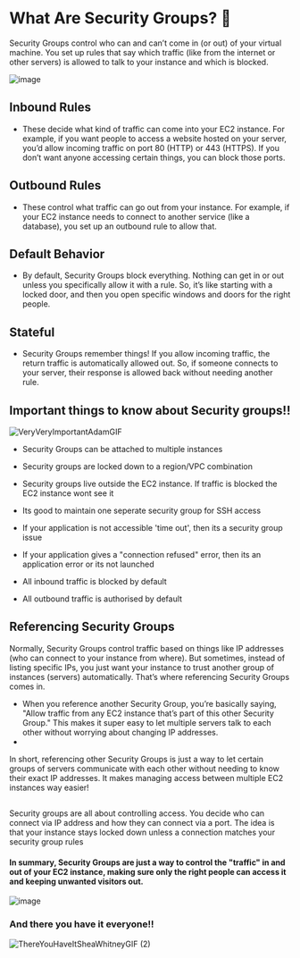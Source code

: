 # What Are Security Groups? 🤔

Security Groups  control who can and can’t come in (or out) of your virtual machine. You set up rules that say which traffic (like from the internet or other servers) is allowed to talk to your instance and which is blocked.

![image](https://github.com/user-attachments/assets/8441dbd3-1160-4334-bc9d-9edb30e80b53)

## Inbound Rules

- These decide what kind of traffic can come into your EC2 instance. For example, if you want people to access a website hosted on your server, you’d allow incoming traffic on port 80 (HTTP) or 443 (HTTPS). If you don’t want anyone accessing certain things, you can block those ports.

## Outbound Rules 

- These control what traffic can go out from your instance. For example, if your EC2 instance needs to connect to another service (like a database), you set up an outbound rule to allow that.

## Default Behavior 

- By default, Security Groups block everything. Nothing can get in or out unless you specifically allow it with a rule. So, it’s like starting with a locked door, and then you open specific windows and doors for the right people.

## Stateful

- Security Groups remember things! If you allow incoming traffic, the return traffic is automatically allowed out. So, if someone connects to your server, their response is allowed back without needing another rule.

## Important things to know about Security groups!! 

![VeryVeryImportantAdamGIF](https://github.com/user-attachments/assets/317a4cc3-7b97-4c48-a873-4a751da9b5d9)

- Security Groups can be attached to multiple instances
  
- Security groups are locked down to a region/VPC combination
  
- Security groups live outside the EC2 instance. If traffic is blocked the EC2 instance wont see it

- Its good to maintain one seperate security group for SSH access

- If your application is not accessible 'time out', then its a security group issue
  
- If your application gives a "connection refused" error, then its an application error or its not launched
  
- All inbound traffic is blocked by default
  
- All outbound traffic is authorised by default
  

## Referencing Security Groups 

Normally, Security Groups control traffic based on things like IP addresses (who can connect to your instance from where).
But sometimes, instead of listing specific IPs, you just want your instance to trust another group of instances (servers) automatically. That’s where referencing Security Groups comes in.

- When you reference another Security Group, you’re basically saying, "Allow traffic from any EC2 instance that’s part of this other Security Group." This makes it super easy to let multiple servers talk to each other without worrying about changing IP addresses.
- 
In short, referencing other Security Groups is just a way to let certain groups of servers communicate with each other without needing to know their exact IP addresses. It makes managing access between multiple EC2 instances way easier!
##
Security groups are all about controlling access. You decide who can connect via IP address and how they can connect via a port. The idea is that your instance stays locked down unless a connection matches your security group rules 

#### In summary, Security Groups are just a way to control the "traffic" in and out of your EC2 instance, making sure only the right people can access it and keeping unwanted visitors out.

![image](https://github.com/user-attachments/assets/1d3efc47-0051-4b43-acd7-ca9ed3ee9b2f)

### And there you have it everyone!!

![ThereYouHaveItSheaWhitneyGIF (2)](https://github.com/user-attachments/assets/5c4b0d6e-e50e-4478-9606-41f95169e418)

